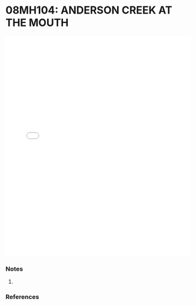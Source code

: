 # 08MH104: ANDERSON CREEK AT THE MOUTH

<iframe src="/distribution_estimation/_static/stations/08MH104_fdc.html" width="100%" height="600" frameborder="0"></iframe>

### Notes
1. 

### References

